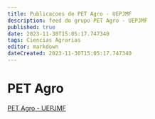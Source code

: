 ```yaml
---
title: Publicacoes de PET Agro - UEPJMF 
description: feed do grupo PET Agro - UEPJMF
published: true
date: 2023-11-30T15:05:17.747340
tags: Ciencias Agrarias
editor: markdown
dateCreated: 2023-11-30T15:05:17.747340
---
```


# PET Agro
[PET Agro - UEPJMF](/grupo/234PETAgroUEPJMF)